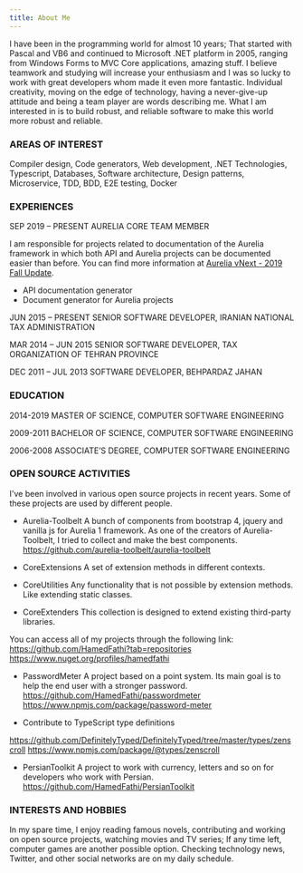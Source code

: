 ```yaml
---
title: About Me
---
```


I have been in the programming world for almost 10 years; That started with Pascal and VB6 and continued to Microsoft .NET platform in 2005, ranging from Windows Forms to MVC Core applications, amazing stuff. I believe teamwork and studying will increase your enthusiasm and I was so lucky to work with great developers whom made it even more fantastic. Individual creativity, moving on the edge of technology, having a never-give-up attitude and being a team player are words describing me. What I am interested in is to build robust, and reliable software to make this world more robust and reliable.

### AREAS OF INTEREST

Compiler design, Code generators, Web development, .NET Technologies, Typescript, Databases, Software architecture, Design patterns, Microservice, TDD, BDD, E2E testing, Docker

### EXPERIENCES

SEP 2019 – PRESENT
AURELIA CORE TEAM MEMBER

I am responsible for projects related to documentation of the Aurelia framework in which both API and Aurelia projects can be documented easier than before. You can find more information at [Aurelia vNext - 2019 Fall Update](https://aurelia.io/blog/2019/10/31/aurelia-vnext-2019-fall-update/).

* API documentation generator
* Document generator for Aurelia projects

JUN 2015 – PRESENT
SENIOR SOFTWARE DEVELOPER, IRANIAN NATIONAL TAX ADMINISTRATION

MAR 2014 – JUN 2015
SENIOR SOFTWARE DEVELOPER, TAX ORGANIZATION OF TEHRAN PROVINCE

DEC 2011 – JUL 2013
SOFTWARE DEVELOPER, BEHPARDAZ JAHAN

### EDUCATION

2014-2019
MASTER OF SCIENCE, COMPUTER SOFTWARE ENGINEERING

2009-2011
BACHELOR OF SCIENCE, COMPUTER SOFTWARE ENGINEERING

2006-2008
ASSOCIATE’S DEGREE, COMPUTER SOFTWARE ENGINEERING

### OPEN SOURCE ACTIVITIES

I've been involved in various open source projects in recent years. Some of these projects are used by different people.

* Aurelia-Toolbelt
A bunch of components from bootstrap 4, jquery and vanilla js for Aurelia 1 framework. As one of the creators of Aurelia-Toolbelt, I tried to collect and make the best components.
https://github.com/aurelia-toolbelt/aurelia-toolbelt

* CoreExtensions
A set of extension methods in different contexts.

* CoreUtilities
Any functionality that is not possible by extension methods. Like extending static classes.

* CoreExtenders
This collection is designed to extend existing third-party libraries.

You can access all of my projects through the following link:
https://github.com/HamedFathi?tab=repositories
https://www.nuget.org/profiles/hamedfathi

* PasswordMeter
A project based on a point system. Its main goal is to help the end user with a stronger password.
https://github.com/HamedFathi/passwordmeter
https://www.npmjs.com/package/password-meter

* Contribute to TypeScript type definitions

https://github.com/DefinitelyTyped/DefinitelyTyped/tree/master/types/zenscroll
https://www.npmjs.com/package/@types/zenscroll

* PersianToolkit
A project to work with currency, letters and so on for developers who work with Persian.
https://github.com/HamedFathi/PersianToolkit

### INTERESTS AND HOBBIES

In my spare time, I enjoy reading famous novels, contributing and working on open source projects, watching movies and TV series; If any time left, computer games are another possible option. Checking technology news, Twitter, and other social networks are on my daily schedule.

